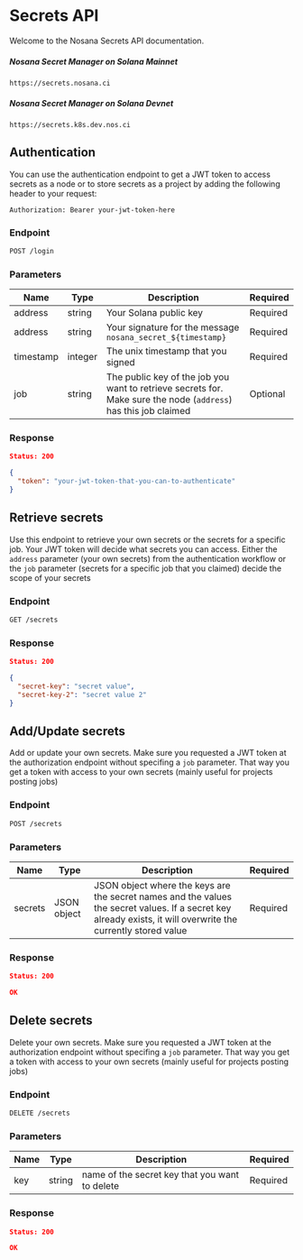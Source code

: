 # Secrets API

Welcome to the Nosana Secrets API documentation.


##### Nosana Secret Manager on Solana Mainnet

`https://secrets.nosana.ci`

##### Nosana Secret Manager on Solana Devnet

`https://secrets.k8s.dev.nos.ci`

## Authentication

You can use the authentication endpoint to get a JWT token to access secrets as a node or to store secrets
as a project by adding the following header to your request:

``` headers
Authorization: Bearer your-jwt-token-here
```

### Endpoint

``` sh
POST /login
```

### Parameters

| Name      | Type    | Description                                                                                                     | Required |
|-----------|---------|-----------------------------------------------------------------------------------------------------------------|----------|
| address   | string  | Your Solana public key                                                                                          | Required |
| address   | string  | Your signature for the message `nosana_secret_${timestamp}`                                                     | Required |
| timestamp | integer | The unix timestamp that you signed                                                                              | Required |
| job       | string  | The public key of the job you want to retrieve secrets for. Make sure the node (`address`) has this job claimed | Optional |

### Response

``` json
Status: 200

{
  "token": "your-jwt-token-that-you-can-to-authenticate"
}
```

## Retrieve secrets

Use this endpoint to retrieve your own secrets or the secrets for a specific job.
Your JWT token will decide what secrets you can access.
Either the `address` parameter (your own secrets) from the authentication workflow or the `job` parameter
(secrets for a specific job that you claimed) decide the scope of your secrets

### Endpoint

``` sh
GET /secrets
```

### Response

``` json
Status: 200

{
  "secret-key": "secret value",
  "secret-key-2": "secret value 2"
}
```

## Add/Update secrets

Add or update your own secrets.
Make sure you requested a JWT token at the authorization endpoint without specifing a `job` parameter.
That way you get a token with access to your own secrets (mainly useful for projects posting jobs)

### Endpoint

``` sh
POST /secrets
```

### Parameters

| Name      | Type         | Description                                                                                                                                                    | Required |
|-----------|--------------|----------------------------------------------------------------------------------------------------------------------------------------------------------------|----------|
| secrets   | JSON object  | JSON object where the keys are the secret names and the values the secret values. If a secret key already exists, it will overwrite the currently stored value | Required |

### Response

``` json
Status: 200

OK
```

## Delete secrets

Delete your own secrets. Make sure you requested a JWT token at the authorization endpoint without
specifing a `job` parameter.
That way you get a token with access to your own secrets (mainly useful for projects posting jobs)

### Endpoint

``` sh
DELETE /secrets
```

### Parameters

| Name      | Type         | Description                                    | Required |
|-----------|--------------|------------------------------------------------|----------|
| key       | string       | name of the secret key that you want to delete | Required |

### Response

``` json
Status: 200

OK
```
